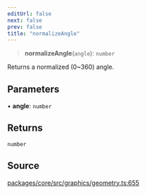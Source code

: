 ```yaml
---
editUrl: false
next: false
prev: false
title: "normalizeAngle"
---
```


> **normalizeAngle**(`angle`): `number`

Returns a normalized (0~360) angle.

## Parameters

• **angle**: `number`

## Returns

`number`

## Source

[packages/core/src/graphics/geometry.ts:655](https://github.com/dgmjs/dgmjs/blob/main/packages/core/src/graphics/geometry.ts#L655)
